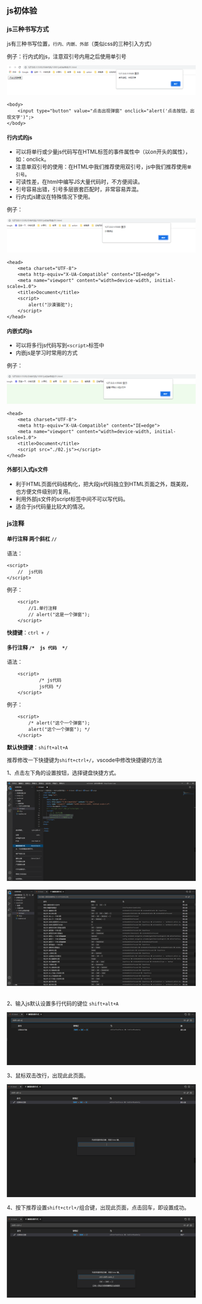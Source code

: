 ## js初体验

### js三种书写方式

js有三种书写位置，`行内、内嵌、外部`（类似css的三种引入方式）



例子：行内式的js，注意双引号内用之后使用单引号

![image-20211203110823044](03js初识.assets/image-20211203110823044.png)

```
<body>
    <input type="button" value="点击出现弹窗" onclick="alert('点击按钮，出现文字')";>
</body>
```

#### 行内式的js

- 可以将单行或少量js代码写在HTML标签的事件属性中（以on开头的属性），如：onclick。
- 注意单双引号的使用：在HTML中我们推荐使用双引号，js中我们推荐使用`单引号`。
- 可读性差，在html中编写JS大量代码时，不方便阅读。
- 引号容易出错，引号多层嵌套匹配时，非常容易弄混。
- 行内式js建议在特殊情况下使用。





例子：

![image-20211203113705123](03js初识.assets/image-20211203113705123.png)

```
<head>
    <meta charset="UTF-8">
    <meta http-equiv="X-UA-Compatible" content="IE=edge">
    <meta name="viewport" content="width=device-width, initial-scale=1.0">
    <title>Document</title>
    <script>
        alert("沙漠骆驼");
    </script>
</head>
```



#### 内嵌式的js

- 可以将多行js代码写到`<script>`标签中
- 内嵌js是学习时常用的方式





例子：

![image-20211203113934096](03js初识.assets/image-20211203113934096.png)

```
<head>
    <meta charset="UTF-8">
    <meta http-equiv="X-UA-Compatible" content="IE=edge">
    <meta name="viewport" content="width=device-width, initial-scale=1.0">
    <title>Document</title>
    <script src="./02.js"></script>
</head>
```

#### 外部引入式js文件

- 利于HTML页面代码结构化，把大段js代码独立到HTML页面之外，既美观，也方便文件级别的复用。
- 利用外部js文件的script标签中间不可以写代码。
- 适合于js代码量比较大的情况。



### js注释

#### 单行注释	两个斜杠	`//`

语法：

```
<script>
	//	js代码
</script>
```

例子：

```
    <script>
        //1.单行注释
        // alert("这是一个弹窗");
    </script>
```

**快捷键**：`ctrl + /`



#### 多行注释	`/*  js 代码  */`

语法：

```
    <script>
            /* js代码
            js代码 */
    </script>
```

例子：

```
    <script>
        /* alert("这个一个弹窗");
        alert("这个一个弹窗"); */
    </script>
```

**默认快捷键**：`shift+alt+A`



推荐修改一下快捷键为`shift+ctrl+/`，vscode中修改快捷键的方法



1、点击左下角的设置按钮，选择键盘快捷方式。

![image-20211204103810150](03js初识.assets/image-20211204103810150.png)



###### ![image-20211204103739584](03js初识.assets/image-20211204103739584.png)



2、输入js默认设置多行代码的键位 `shift+alt+A`

![image-20211204103937621](03js初识.assets/image-20211204103937621.png)



3、鼠标双击改行，出现此此页面。



![image-20211204104100093](03js初识.assets/image-20211204104100093.png)



4、按下推荐设置`shift+ctrl+/`组合键，出现此页面，点击回车，即设置成功。



![image-20211204104242637](03js初识.assets/image-20211204104242637.png)